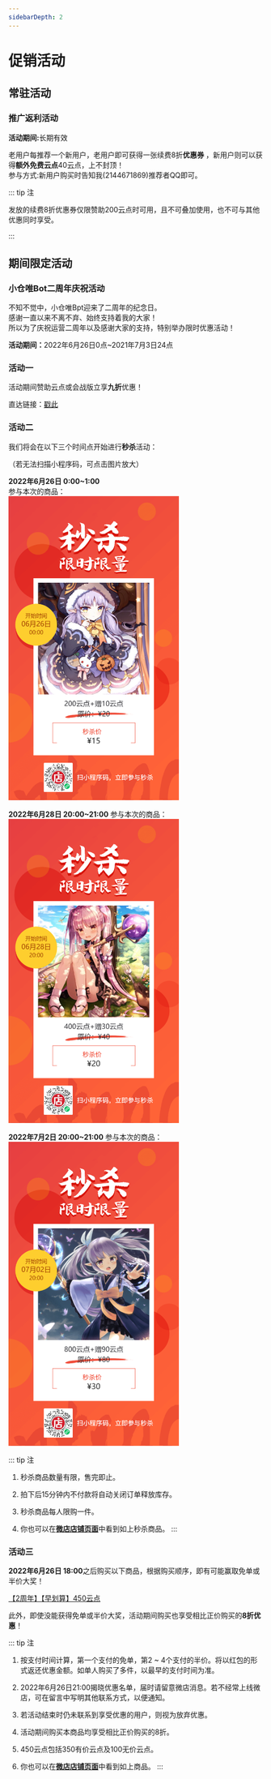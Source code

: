 ```yaml
---
sidebarDepth: 2
---
```

# 促销活动
## 常驻活动
### 推广返利活动

<b>活动期间:</b>长期有效

老用户每推荐一个新用户，老用户即可获得一张续费8折<b>优惠券</B><Badge text="1" type="warning"/> ，新用户则可以获得<b>额外免费云点</b>40云点，上不封顶！  
参与方式:新用户购买时告知我(2144671869)推荐者QQ即可。

::: tip 注
<p><Badge text="1" type="warning"/>发放的续费8折优惠券仅限赞助200云点时可用，且不可叠加使用，也不可与其他优惠同时享受。</p>      
:::


## 期间限定活动

### 小仓唯Bot二周年庆祝活动

不知不觉中，小仓唯Bpt迎来了二周年的纪念日。  
感谢一直以来不离不弃、始终支持着我的大家！   
所以为了庆祝运营二周年以及感谢大家的支持，特别举办限时优惠活动！  

<b>活动期间：</b>2022年6月26日0点~2021年7月3日24点

### 活动一 
活动期间赞助云点或会战版立享<b>九折</b>优惠！

直达链接：<a href="https://weidian.com/p5/decorate/pages/template/seckill-landpage.php?userid=1681584162&activityId=98704011">戳此</a>


### 活动二
我们将会在以下三个时间点开始进行<b>秒杀</b>活动：  

（若无法扫描小程序码，可点击图片放大）  

<B>2022年6月26日 0:00~1:00</b>  
参与本次的商品：  
<img src="../.vuepress/public/images/sales/20.png" style="max-height: 600px" />

<B>2022年6月28日 20:00~21:00</b>
参与本次的商品：  
<img src="../.vuepress/public/images/sales/40.png" style="max-height: 600px" />

<B>2022年7月2日 20:00~21:00</b>
参与本次的商品：  
<img src="../.vuepress/public/images/sales/80.png" style="max-height: 600px"/>

::: tip 注
1. 秒杀商品数量有限，售完即止。

2. 拍下后15分钟内不付款将自动关闭订单释放库存。

3. 秒杀商品每人限购一件。

4. 你也可以在<b><a href="https://doc.xcwbot.com/hosting/fee.html#%E5%85%85%E5%80%BC%E4%BA%91%E7%82%B9">微店店铺页面</a></b>中看到如上秒杀商品。
:::

### 活动三
<b>2022年6月26日 18:00</b>之后购买以下商品，根据购买顺序，即有可能赢取免单或半价大奖！

<a href="https://weidian.com/item.html?itemID=5029175233">【2周年】【早划算】450云点</a>

此外，即使没能获得免单或半价大奖，活动期间购买也享受相比正价购买的<b>8折优惠</b>！

::: tip 注
1. 按支付时间计算，第一个支付的免单，第2 ~ 4个支付的半价。将以红包的形式返还优惠金额。如单人购买了多件，以最早的支付时间为准。

2. 2022年6月26日21:00揭晓优惠名单，届时请留意微店消息。若不经常上线微店，可在留言中写明其他联系方式，以便通知。

3. 若活动结束时仍未联系到享受优惠的用户，则视为放弃优惠。

4. 活动期间购买本商品均享受相比正价购买的8折。

5. 450云点包括350有价云点及100无价云点。

6. 你也可以在<b><a href="https://doc.xcwbot.com/hosting/fee.html#%E5%85%85%E5%80%BC%E4%BA%91%E7%82%B9">微店店铺页面</a></b>中看到如上商品。
:::

<!--
### 2022年农历春节活动

<b>活动期间：2022年1月29日14:00 ~ 2022年2月7日0:00</b>

#### <b>活动一 限时秒杀</b>

我们将会在以下三个时间点开始进行<b>0.01元秒杀</b>活动：

<B>2022年1月31日 20:00</b>
参与本次的商品：  
<a href="https://weidian.com/item.html?itemID=4473653453">【2022新春限定】【秒杀】100云点</a>

<B>2022年2月1日 0:00</b>
参与本次的商品：  
<a href="https://weidian.com/item.html?itemID=4474487926">【2022新春限定】【秒杀】150云点</a>

<B>2022年2月1日 20:00</b>
参与本次的商品：  
<a href="https://weidian.com/item.html?itemID=4474435506">【2022新春限定】【秒杀】200云点</a>

::: tip 注
1. 秒杀商品数量有限，售完即止。

2. 拍下后15分钟内不付款将自动关闭订单释放库存。

3. 秒杀商品每人限购一件。

4. 你也可以在<b><a href="https://doc.xcwbot.com/hosting/fee.html#%E5%85%85%E5%80%BC%E4%BA%91%E7%82%B9">微店店铺页面</a></b>中看到如上秒杀商品。
:::

#### <b>活动二 早买早划算</b>

<b>2021年1月31日 18:00</b>之后购买以下商品，根据购买顺序，即有可能赢取免单或半价大奖！

<a href="https://weidian.com/item.html?itemID=4474445438">【2022新春限定】【早划算】500云点</a>

此外，即使没能获得免单或半价大奖，活动期间购买也享受<b>8折优惠</b>！

::: tip 注
1. 按支付时间计算，第一个支付的免单，第2 ~ 4个支付的半价。将以红包的形式返还优惠金额。如单人购买了多件，以最早的支付时间为准。

2. 2022年1月31日21:00揭晓优惠名单，届时请留意微店消息。若不经常上线微店，可在留言中写明其他联系方式，以便通知。

3. 若活动结束时仍未联系到享受优惠的用户，则视为放弃优惠。

4. 活动期间购买本商品均享受8折。

5. 500云点包括400有价云点及100无价云点。

6. 你也可以在<b><a href="https://doc.xcwbot.com/hosting/fee.html#%E5%85%85%E5%80%BC%E4%BA%91%E7%82%B9">微店店铺页面</a></b>中看到如上商品。
:::

#### <b>活动三 惊喜福袋</b>

活动期间将推出价低量足的特价福袋，售价10元，打开后有机会获得100~500不等的云点！

福袋商品页：  
<a href="https://weidian.com/item.html?itemID=4474481914">【2022新春限定】惊喜福袋</a>

福袋内容物概率公示：
可获云点数|概率(%)
:--|:--|:--
100	|21
110	|18
120	|18
130	|18
140	|18
200	|3
300	|2
400	|1
500	|1

::: tip 注
1. 福袋数量有限，售完即止。

2. 每人最多购买10个福袋。

3. 通过福袋获得的点数，无论有价还是无价点数，均不支持退款。

4. 你也可以在<b><a href="https://doc.xcwbot.com/hosting/fee.html#%E5%85%85%E5%80%BC%E4%BA%91%E7%82%B9">微店店铺页面</a></b>中看到如上商品。
:::

#### <b>其他的说明</b>
1. 在法律允许的范围内，维护组有权对活动内容等做出合理的修改。例如：福袋提前售空，可能会追加第二波并调整奖池。

2. 在法律允许的范围内，维护组成员享有对上述条例的解释权。同时，您还需遵守所有涉及到的第三方产品的协议，如果发生违约与违规，与本平台和维护组相关成员均无关。

3. 以上时间均为北京时间（CST，UTC+8）。


<!--
<b>当前暂无期间限定活动，敬请关注后续通知与公告，谢谢。</b>
### 双节特惠促销活动 

值此金秋佳节之际，同时为了庆祝共和国建国72周年，小仓唯Bot特别举办特惠促销活动！  
详情见下:

<b>活动期间:</b>2021年10月1日0点~2021年10月8日0点

#### <b>一重礼</b>  
所有用户，无论新老，都将获赠20无价云点！    

#### <b>二重礼</b>  
10月1日零点起将举行1分钱秒杀100云点活动，敬请期待！ 

::: tip 注
1.数量有限，售完即止。  
2.相关商品链接：<b><a href="https://weidian.com/item.html?itemID=4427862150">https://k.koudai.com/mrsvIClZ</a></b>，也可由微店店铺页面进入。
:::

#### <b>三重礼</b>  
活动期间将推出期间限定的优惠点数包，包含400有价云点及120无价云点（多赠80云点！）  

::: tip 注
1.数量有限，售完即止。   
2.相关商品链接：<b><a href="https://k.koudai.com/kRY7gwGF">https://k.koudai.com/kRY7gwGF</a></b>，也可由微店店铺页面进入。
:::



### 小仓唯Bot一周年庆祝活动

小仓唯Bot自2020年7月开始运营，期间历经坎坷，意外不断，我也因此度过了很多个不眠之夜。就在这恶劣的外部环境中，小仓唯Bot迎来了一周年的纪念日。  
感谢一直以来不离不弃、始终支持着我的大家！谢谢你们！没有你们，可能这个项目早早的就流产了。是你们给了我继续运营下去的动力！  
所以为了庆祝运营一周年以及感谢大家的支持，特别举办限时优惠活动！  

<b>活动期间：</b>2021年8月12日0点~2021年8月17日24点

### 活动一 
活动期间赞助云点或会战版输入优惠券<b>“xcwbot1stanniversary”</b>立享<b>九折</b>优惠！

::: tip 注
通过微店赞助无需输入，会自动应用优惠。
:::

### 活动二
活动期间<b>新用户</b>赞助云点加赠<b>10%</b>（可与其他活动叠加）！

::: tip 注
是否为新用户请以系统显示为准。
:::

### 活动三
活动期间赞助云点的用户均可以参与<b>瓜分666云点</b>的活动！

::: tip 注
云点将于活动结束统计完成后发放。
:::


### 小仓唯Bot五一黄金周促销活动

<b>活动期间：</b>2021年5月1日0点~2021年5月5日24点

#### 活动一 <b>赞助赠时长</b>
--------

活动期间赞助均<b>加赠10%</b>的时长，次数不限，版本不限，时长不限！

<template><a-alert message="额外的时长会在充值时自动增加，无需手动操作" type="info" show-icon /></template>

#### 活动二 <b>赞助瓜分额外时长</b>
---------

活动期间进行赞助的，无论是否是第一次赞助，都可以参与平分<b>120天时长</b>的活动！

<template><a-alert
      message="额外的时长将于活动结束后一周内以卡密形式发送到您购买时填写的邮箱中，请注意查收。"
      type="info"
      show-icon
    /></template>

#### 活动三 <b>大额优惠券限时秒杀</b>
---------

5月1日至5日每天零点将举行秒杀活动，最低<b>0.01元</b>即可获得各类大额优惠券，包括：

- <b>0.51折</b>无门槛通用优惠券
- <b>1折</b>无门槛通用优惠券
- <b>5.1折</b>无门槛通用优惠券
- <b>8折</b>无门槛通用优惠券

敬请期待！

<template><a-alert message="优惠券数量有限。" type="info" show-icon /></template>
<p></p>
<template><a-alert message="为确保活动公平，一人五天内最多秒杀两张。" type="warning" show-icon /></template>

<!--
### 小仓唯Bot“庆新年，迎新春”新年庆祝活动
值此新春佳节之际，小仓唯Bot维护组祝您牛年大吉、万事如意、事事顺心！为了庆祝小仓唯Bot运营以来度过的第一个春节，我们将会举办下面一系列的活动：

<b>活动期间</b>:2021年2月11日0点~2021年2月17日24点

#### 活动一
活动期间购买所有商品均享<b>九折</b>*！

<b>*</b> 无需领取优惠券，活动开始时将自动调整价格。

#### 活动二
在春节期间将推出活动期间<b>限定</b>的<b>“牛气冲天”福袋</b>*，购买有可能获得<b>终极版季卡、娱乐版季卡</b>等诸多好礼！

<b>*</b> 福袋将于活动开始时上架，届时可[点击此处](https://shop.xcwbot.com/)或直接前往商店购买。

<b>**</b> 福袋中所有有可能出现的物品如下：  
- 终极版季卡
- 娱乐版季卡
- 会战&实用版季卡
- 终极版月卡
- 会战&实用版月卡
- 娱乐版月卡
- 终极版5天卡
- 会战&实用版5天卡
- 娱乐版5天卡
- 无门槛8折优惠券

#### 活动三
为了庆祝开立Bot以来度过的第一个春节，将在2021年2月17日在官方群中进行抽奖，奖品如下：  
<b>终极版月卡</b> 一张  
<b>娱乐版月卡</b> 一张  
<b>会战&实用版月卡</b> 一张  

敬请期待！

<b>*</b> 可以补\退差价更换为其他版本。


### 小仓唯Bot半周年庆祝活动
::: warning 注意  
这是一个已经过期的活动，当前只作为文章存档存在。  
::: 
12月10日是小仓唯Bot建立的半周年纪念日，感谢一直以来支持我们的各位！为此，我们将会举行一系列庆祝活动，请看:  

<b>活动期间</b>:2020年12月9日0点~2020年12月11日24点  

#### 活动一
全场优惠大放送！

活动期间新用户购买劲享8折，老用户购买也可享受9折优惠！

#### 活动二  
12月10日当天将会推出半周年优惠礼包！  
半周年优惠礼包包括:  
- <b>娱乐版</b> 1个月  
- <b>会战&实用版</b> 1个月  
- <b>终极版月卡8折续费优惠券</b> 1张
  
仅售 <b>14.99元</b>！ 

<b>*</b> 数量有限，欲购从速！   
<b>**</b> 上架时会在群(626463935)内通知。

#### 活动三
为庆祝小仓唯Bot群人数达到250人，12月11日将会从仍在有效期内的群随机抽取一个，赠送25天时长！  
<b>*</b> 抽奖之前时会在群(626463935)内通知。

### 双十一促销活动
::: warning 注意  
这是一个已经过期的活动，当前只作为文章存档存在。  
:::  
<b>活动期间:</b>2020年11月9日0点~2020年11月11日24点

#### 活动一
活动期间<b>全场9折</b>，新老客户<b>均可</b>参与！

#### 活动二
活动期间<b>第11个</b>成功下单购买的(以支付时间为准)将获得<b>11.11元的无门槛优惠券<b>*</b></B>！  

<b>*</b>无门槛优惠券将于活动结束后发放。

#### 活动三
11月10日零点将开启双十一秒杀活动<b>*</b>，终极版月卡<b>低至1元</b>！    
参与秒杀的商品<b>**</b>:  
- 终极版月卡
- 娱乐版月卡
- 会战&实用版月卡  

<b>*</b>在秒杀时间内进入商店页面，选择带有<b>[秒杀]</B>前缀的商品进行购买即可参与秒杀。  
<b>**</b>秒杀商品数量有限。  

#### 活动四
11月11日将在<b>小仓唯の后宫(626463935)群</b>中发放各版本时长卡<b>*</b>，时长从3天到15天不等，敬请期待！

<b>*</b>发放的时间随机，时长也是3~15天的随机时长。

### 金秋特惠促销活动
::: warning 注意  
这是一个已经过期的活动，当前只作为文章存档存在。  
:::  

值此金秋佳节之际，同时为了庆祝共和国建国71周年，小仓唯Bot特别举办特惠促销活动:现在续费或新购可享四重大礼，新用户更可享受折上折，优惠多多！  
详情见下:

<b>活动期间:</b>2020年10月1日0点~2020年10月8日24点

#### 一重礼
截至10月1日零点仍在有效期的用户将免费获赠7天时长！  
参与方式:任何版本皆可参与，将于10月2日统一发放。

#### 二重礼
活动期间新用户购买所有商品皆享9折优惠，老用户升级Bot版本可享8折，续费可享9折，购后还可参与抽奖活动！  
参与方式:购买前私聊我(2144671869)获取优惠券之后下单即可。

#### 三重礼
10月1日20:00将开启秒杀活动，最低0.01元即可抢得豪华版月卡<Badge text="2" type="warning"/>！  
参与方式:在秒杀时间内进入商店页面，选择带有[秒杀]前缀的商品进行购买。

#### 四重礼
活动期间续费或新购的用户将获得特别抽奖机会一次，奖品丰厚！  
参与方式:购买后填写表单，等待开奖。  
奖品设置:豪华版月卡:1名  
标准版月卡:2名  
月卡8折优惠券<Badge text="3" type="warning"/>:5名  
开奖时间:10月9日16:30  
开奖地点:群626463935  
开奖方式:通过群内Bot的骰子功能进行抽选  
奖品发放形式:全额或部分抵用优惠券

::: tip 注
<p><Badge text="1" type="warning"/>发放的续费8折优惠券仅限续费任一版本一个月时可用，且不可叠加使用，也不可与其他优惠同时享受。</p>    
<p><Badge text="2" type="warning"/>秒杀商品数量有限制，因此单个用户抢购的时长(所有版本的总和)不能超过两个月。</p>    
<p><Badge text="3" type="warning"/>发放的月卡8折优惠券仅限购买任一版本月卡时可用，且不可叠加使用。</p>      
:::
-->